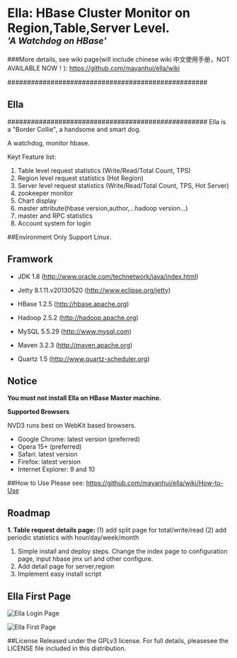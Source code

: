 <h1>Ella: HBase Cluster Monitor on Region,Table,Server Level.<br />
<em><sup><sup>'A Watchdog on HBase'</sup></sup></em></h1>

###More details, see wiki page(will include chinese wiki 中文使用手册，NOT AVAILABLE NOW！): 
https://github.com/mayanhui/ella/wiki

###################################################
## Ella ############
###################################################
Ella is a "Border Collie", a handsome and smart dog.

A watchdog, monitor hbase.

Keyt Feature list:

1. Table level request statistics (Write/Read/Total Count, TPS)
2. Region level request statistics (Hot Region)
3. Server level request statistics (Write/Read/Total Count, TPS, Hot Server)
4. zookeeper monitor
5. Chart display
6. master attribute(hbase version,author,...hadoop version...)
7. master and RPC statistics
8. Account system for login


##Environment
Only Support Linux.

## Framwork
* JDK 1.8 (http://www.oracle.com/technetwork/java/index.html)
* Jetty 8.1.11.v20130520 (http://www.eclipse.org/jetty)
* HBase 1.2.5 (http://hbase.apache.org)
* Hadoop 2.5.2 (http://hadoop.apache.org)
* MySQL 5.5.29 (http://www.mysql.com)

* Maven 3.2.3 (http://maven.apache.org)
* Quartz 1.5 (http://www.quartz-scheduler.org)

## Notice
<b>You must not install Ella on HBase Master machine.</b>

<b>Supported Browsers</b>

NVD3 runs best on WebKit based browsers.

* Google Chrome: latest version (preferred)
* Opera 15+ (preferred)
* Safari: latest version
* Firefox: latest version
* Internet Explorer: 9 and 10

##How to Use
Please see:
https://github.com/mayanhui/ella/wiki/How-to-Use


## Roadmap

<b>1. Table request details page:</b>
(1) add split page for total/write/read
(2) add periodic statistics with hour/day/week/month

1. Simple install and deploy steps. Change the index page to configuration page, input hbase jmx url and other configure.
2. Add detail page for server,region
3. Implement easy install script

## Ella First Page

![Ella Login Page](http://static.oschina.net/uploads/space/2013/0814/181852_duF0_818358.jpg)


![Ella First Page](http://static.oschina.net/uploads/space/2013/0720/142647_s5dz_818358.jpg)


##License
Released under the GPLv3 license. For full details, pleasesee the LICENSE file included in this distribution.



